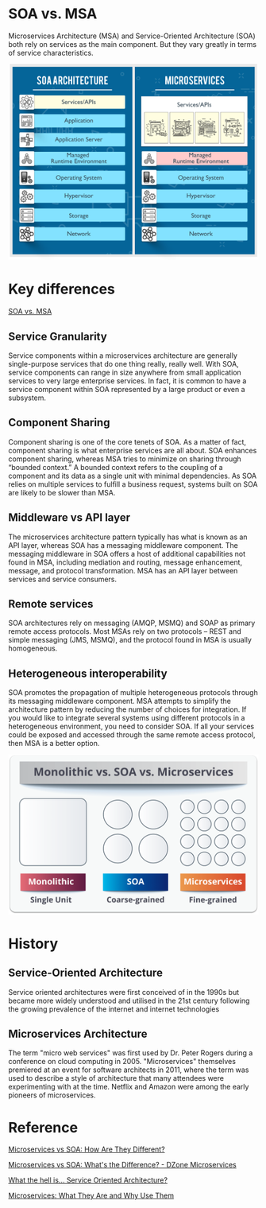 # SOA vs. MSA

Microservices Architecture (MSA) and Service-Oriented Architecture (SOA) both rely on services as the main component. But they vary greatly in terms of service characteristics.

![](images/Untitled-92f2e9ef-0e85-444c-b484-9737363e1943.png)

# Key differences

[SOA vs. MSA](https://www.notion.so/19bd120782b540488ac9b3bbdc503e2a)

## **Service Granularity**

Service components within a microservices architecture are generally single-purpose services that do one thing really, really well. With SOA, service components can range in size anywhere from small application services to very large enterprise services. In fact, it is common to have a service component within SOA represented by a large product or even a subsystem.

## **Component Sharing**

Component sharing is one of the core tenets of SOA. As a matter of fact, component sharing is what enterprise services are all about. SOA enhances component sharing, whereas MSA tries to minimize on sharing through “bounded context.” A bounded context refers to the coupling of a component and its data as a single unit with minimal dependencies. As SOA relies on multiple services to fulfill a business request, systems built on SOA are likely to be slower than MSA.

## **Middleware vs API layer**

The microservices architecture pattern typically has what is known as an API layer, whereas SOA has a messaging middleware component. The messaging middleware in SOA offers a host of additional capabilities not found in MSA, including mediation and routing, message enhancement, message, and protocol transformation. MSA has an API layer between services and service consumers.

## **Remote services**

SOA architectures rely on messaging (AMQP, MSMQ) and SOAP as primary remote access protocols. Most MSAs rely on two protocols – REST and simple messaging (JMS, MSMQ), and the protocol found in MSA is usually homogeneous.

## **Heterogeneous interoperability**

SOA promotes the propagation of multiple heterogeneous protocols through its messaging middleware component. MSA attempts to simplify the architecture pattern by reducing the number of choices for integration. If you would like to integrate several systems using different protocols in a heterogeneous environment, you need to consider SOA. If all your services could be exposed and accessed through the same remote access protocol, then MSA is a better option.

![](images/Untitled-555764e8-ce72-4305-b9fe-dc1e5c11069c.png)

# History

## Service-Oriented Architecture

Service oriented architectures were first conceived of in the 1990s but became more widely understood and utilised in the 21st century following the growing prevalence of the internet and internet technologies

## Microservices Architecture

The term "micro web services" was first used by Dr. Peter Rogers during a conference on cloud computing in 2005. "Microservices" themselves premiered at an event for software architects in 2011, where the term was used to describe a style of architecture that many attendees were experimenting with at the time. Netflix and Amazon were among the early pioneers of microservices.

# Reference

[Microservices vs SOA: How Are They Different?](https://www.bmc.com/blogs/microservices-vs-soa-whats-difference/)

[Microservices vs SOA: What's the Difference? - DZone Microservices](https://dzone.com/articles/microservices-vs-soa-whats-the-difference)

[What the hell is... Service Oriented Architecture?](https://airelogic.com/news/what-the-hell-is-service-oriented-architecture/)

[Microservices: What They Are and Why Use Them](https://blog.leanix.net/en/a-brief-history-of-microservices)